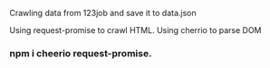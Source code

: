 Crawling data from 123job and save it to data.json

Using request-promise to crawl HTML.
Using cherrio to parse DOM

### npm i cheerio request-promise.

